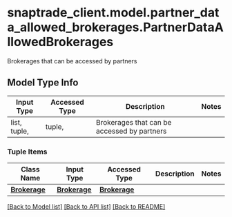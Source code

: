 # snaptrade_client.model.partner_data_allowed_brokerages.PartnerDataAllowedBrokerages

Brokerages that can be accessed by partners

## Model Type Info
Input Type | Accessed Type | Description | Notes
------------ | ------------- | ------------- | -------------
list, tuple,  | tuple,  | Brokerages that can be accessed by partners | 

### Tuple Items
Class Name | Input Type | Accessed Type | Description | Notes
------------- | ------------- | ------------- | ------------- | -------------
[**Brokerage**](Brokerage.md) | [**Brokerage**](Brokerage.md) | [**Brokerage**](Brokerage.md) |  | 

[[Back to Model list]](../../README.md#documentation-for-models) [[Back to API list]](../../README.md#documentation-for-api-endpoints) [[Back to README]](../../README.md)

